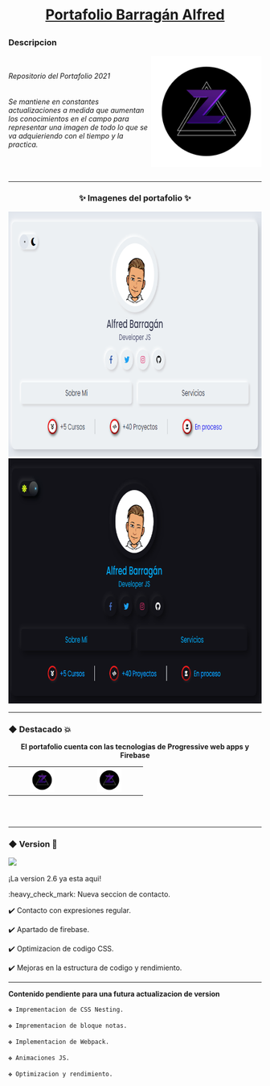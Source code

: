 # [<p align="center">Portafolio Barragán Alfred</p>](https://zkc-portafolio.netlify.app/)
### Descripcion
<div align="center">
	<img src="/readme/logozkc.png" alt="Logo" width="220px" height=="220px" align="right">
	<br>
	<p align="left"><em>
		Repositorio del Portafolio 2021
		<br>
		<br>
		<br>
		Se mantiene en constantes actualizaciones
		a medida que aumentan los conocimientos en el campo
		para representar una imagen de todo lo que se va 
		adquieriendo con el tiempo y la practica.
		<br>
		<br>
		<br>
		<br>
	</em></p> 
</div>


---

### <p align="center">:sparkles: Imagenes del portafolio :sparkles:</p>
<div align="center">
<img src="/readme/Banner1.png" alt="Primer Banner" width="829px" height="487px"><img src="/readme/Banner2.png" alt="Segundo Banner" width="829px" height="487px">
</div>

---

### ◆ Destacado :boom:
**<p align="center">El portafolio cuenta con las tecnologias de Progressive web apps y Firebase</p>**


<table align="center">
  <tr>
    <td align="center" width="120">
      <a href="#macropower-tech">
        <img src="./readme/logozkc.png" width="48" height="48" alt="C#" />
      </a>
      <br>
    </td>
    <td align="center" width="120">
      <a href="#macropower-tech">
        <img src="./readme/logozkc.png" width="48" height="48" alt="Python" />
      </a>
      <br>
    </td>
 </tr>
<table>
<br>
<br>
	
---

###  ◆ Version :tada: 
[<img src="https://img.shields.io/badge/Versi%C3%B3n-2.6-053337"/>](https://github.com/Zekcron12/Mi-Portafolio)	
<p align="justify"> ¡La version 2.6 ya esta aqui!</p>
<p align="justify"> 
:heavy_check_mark: Nueva seccion de contacto.
	
:heavy_check_mark: Contacto con expresiones regular.
	
:heavy_check_mark: Apartado de firebase.
	
:heavy_check_mark: Optimizacion de codigo CSS.
	
:heavy_check_mark: Mejoras en la estructura de codigo y rendimiento.
</p>

---
	
**<p align="justify">Contenido pendiente para una futura actualizacion de version</p>**	

<p align="justify">
	
	✤ Imprementacion de CSS Nesting.
	
	✤ Imprementacion de bloque notas.
	
	✤ Implementacion de Webpack.
	
	✤ Animaciones JS.
	
	✤ Optimizacion y rendimiento.
</p>
